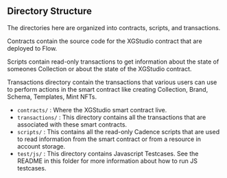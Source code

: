 ## Directory Structure

The directories here are organized into contracts, scripts, and transactions.

Contracts contain the source code for the XGStudio contract that are deployed to Flow.

Scripts contain read-only transactions to get information about
the state of someones Collection or about the state of the XGStudio contract.

Transactions directory contain the transactions that various users can use
to perform actions in the smart contract like creating Collection, Brand, Schema, Templates, Mint NFTs.

- `contracts/` : Where the XGStudio smart contract live.
- `transactions/` : This directory contains all the transactions that are associated with these smart contracts.
- `scripts/` : This contains all the read-only Cadence scripts
  that are used to read information from the smart contract
  or from a resource in account storage.
- `test/js/` : This directory contains Javascript Testcases. See the README in this folder for more information
  about how to run JS testcases.

